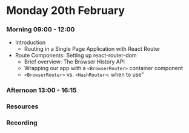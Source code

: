 # Monday 20th February

### Morning 09:00 - 12:00
- Introduction
	- Routing in a Single Page Application with React Router
- Route Components: Setting up react-router-dom
	- Brief overview: The Browser History API 
	- Wrapping our app with a `<BrowserRouter>` container component
	- `<BrowserRouter>` vs. `<HashRouter>`: when to use"

### Afternoon 13:00 - 16:15



### Resources



### Recording
